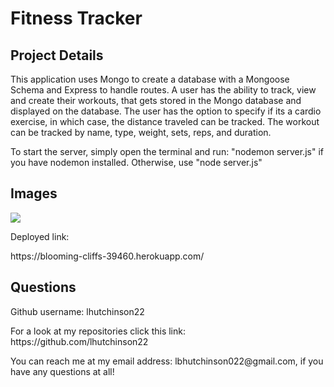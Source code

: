 <h1> Fitness Tracker</h1>

<h2>Project Details</h2>
<p>This application uses Mongo to create a database with a Mongoose Schema and Express to handle routes. A user has the ability to track, view and create their workouts, that gets stored in the Mongo database and displayed on the database. The user has the option to specify if its a cardio exercise, in which case, the distance traveled can be tracked. The workout can be tracked by name, type, weight, sets, reps, and duration.</p>

<p>To start the server, simply open the terminal and run: "nodemon server.js" if you have nodemon installed. Otherwise, use "node server.js"</p>

<h2>Images</h2>

<img src="fitnesstracker.gif">

<p>Deployed link:</p>
<p>https://blooming-cliffs-39460.herokuapp.com/</p>

<h2>Questions</h2>
<p>Github username: lhutchinson22</p>
<p>For a look at my repositories click this link: https://github.com/lhutchinson22</p>
<p>You can reach me at my email address: lbhutchinson022@gmail.com, if you have any questions at all!</p>